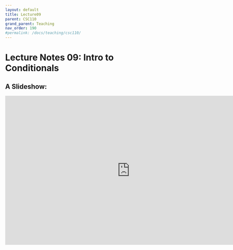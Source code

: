 ```yaml
---
layout: default
title: Lecture09
parent: CSC110
grand_parent: Teaching
nav_order: 190
#permalink: /docs/teaching/csc110/
---  
```

  

Lecture Notes 09: Intro to Conditionals
===========================================



A Slideshow:
---------------


<iframe src="https://docs.google.com/presentation/d/e/2PACX-1vTd00gVtaxxMsP_cMehZtABuogVzg4ruA8X7ghqjpLmil4FuuKGAbVPrHevscdvPkL0NyEcgxX6Ro7l/embed?start=false&loop=false&delayms=60000" frameborder="0" width="800" height="479" allowfullscreen="true" mozallowfullscreen="true" webkitallowfullscreen="true"></iframe>
